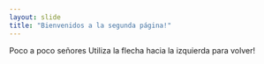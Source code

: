 ```yaml
---
layout: slide
title: "Bienvenidos a la segunda página!"
---
```

Poco a poco señores
Utiliza la flecha hacia la izquierda para volver!

